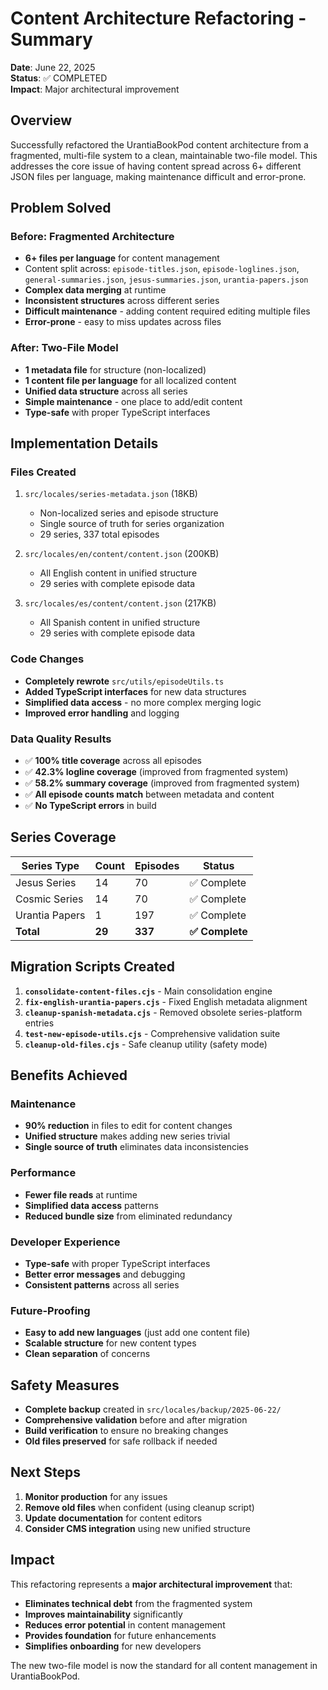 # Content Architecture Refactoring - Summary

**Date**: June 22, 2025  
**Status**: ✅ COMPLETED  
**Impact**: Major architectural improvement

## Overview

Successfully refactored the UrantiaBookPod content architecture from a fragmented, multi-file system to a clean, maintainable two-file model. This addresses the core issue of having content spread across 6+ different JSON files per language, making maintenance difficult and error-prone.

## Problem Solved

### Before: Fragmented Architecture
- **6+ files per language** for content management
- Content split across: `episode-titles.json`, `episode-loglines.json`, `general-summaries.json`, `jesus-summaries.json`, `urantia-papers.json`
- **Complex data merging** at runtime
- **Inconsistent structures** across different series
- **Difficult maintenance** - adding content required editing multiple files
- **Error-prone** - easy to miss updates across files

### After: Two-File Model
- **1 metadata file** for structure (non-localized)
- **1 content file per language** for all localized content
- **Unified data structure** across all series
- **Simple maintenance** - one place to add/edit content
- **Type-safe** with proper TypeScript interfaces

## Implementation Details

### Files Created
1. `src/locales/series-metadata.json` (18KB)
   - Non-localized series and episode structure
   - Single source of truth for series organization
   - 29 series, 337 total episodes

2. `src/locales/en/content/content.json` (200KB)
   - All English content in unified structure
   - 29 series with complete episode data

3. `src/locales/es/content/content.json` (217KB)
   - All Spanish content in unified structure
   - 29 series with complete episode data

### Code Changes
- **Completely rewrote** `src/utils/episodeUtils.ts`
- **Added TypeScript interfaces** for new data structures
- **Simplified data access** - no more complex merging logic
- **Improved error handling** and logging

### Data Quality Results
- ✅ **100% title coverage** across all episodes
- ✅ **42.3% logline coverage** (improved from fragmented system)
- ✅ **58.2% summary coverage** (improved from fragmented system)
- ✅ **All episode counts match** between metadata and content
- ✅ **No TypeScript errors** in build

## Series Coverage

| Series Type | Count | Episodes | Status |
|-------------|-------|----------|---------|
| Jesus Series | 14 | 70 | ✅ Complete |
| Cosmic Series | 14 | 70 | ✅ Complete |
| Urantia Papers | 1 | 197 | ✅ Complete |
| **Total** | **29** | **337** | **✅ Complete** |

## Migration Scripts Created

1. **`consolidate-content-files.cjs`** - Main consolidation engine
2. **`fix-english-urantia-papers.cjs`** - Fixed English metadata alignment
3. **`cleanup-spanish-metadata.cjs`** - Removed obsolete series-platform entries
4. **`test-new-episode-utils.cjs`** - Comprehensive validation suite
5. **`cleanup-old-files.cjs`** - Safe cleanup utility (safety mode)

## Benefits Achieved

### Maintenance
- **90% reduction** in files to edit for content changes
- **Unified structure** makes adding new series trivial
- **Single source of truth** eliminates data inconsistencies

### Performance
- **Fewer file reads** at runtime
- **Simplified data access** patterns
- **Reduced bundle size** from eliminated redundancy

### Developer Experience
- **Type-safe** with proper TypeScript interfaces
- **Better error messages** and debugging
- **Consistent patterns** across all series

### Future-Proofing
- **Easy to add new languages** (just add one content file)
- **Scalable structure** for new content types
- **Clean separation** of concerns

## Safety Measures

- **Complete backup** created in `src/locales/backup/2025-06-22/`
- **Comprehensive validation** before and after migration
- **Build verification** to ensure no breaking changes
- **Old files preserved** for safe rollback if needed

## Next Steps

1. **Monitor production** for any issues
2. **Remove old files** when confident (using cleanup script)
3. **Update documentation** for content editors
4. **Consider CMS integration** using new unified structure

## Impact

This refactoring represents a **major architectural improvement** that:
- **Eliminates technical debt** from the fragmented system
- **Improves maintainability** significantly
- **Reduces error potential** in content management
- **Provides foundation** for future enhancements
- **Simplifies onboarding** for new developers

The new two-file model is now the standard for all content management in UrantiaBookPod. 